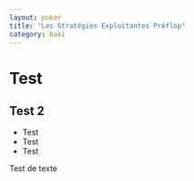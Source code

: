 ```yaml
---
layout: poker
title: "Les Stratégies Exploitantes Préflop"
category: baki
---
```


# Test

## Test 2

- Test
- Test
- Test

Test de texte
